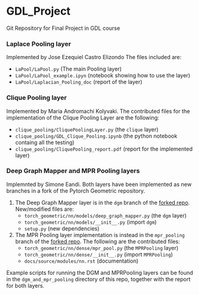 # GDL_Project
Git Repository for Final Project in GDL course

### Laplace Pooling layer
Implemented by Jose Ezequiel Castro Elizondo
The files included are:
- `LaPool/LaPool.py` (The main Pooling layer)
- `LaPool/LaPool_example.ipyn` (notebook showing how to use the layer)
- `LaPool/Laplacian_Pooling_doc` (report of the layer)

### Clique Pooling layer
Implemented by Maria Andromachi Kolyvaki.
The contributed files for the implementation of the Clique Pooling Layer are the following:
- `clique_pooling/CliquePoolingLayer.py` (the `clique` layer)
- `clique_pooling/GDL_Clique_Pooling.ipynb` (the python notebook containg all the testing)
- `clique_pooling/CliquePooling_report.pdf` (report for the implemented layer)

### Deep Graph Mapper and MPR Pooling layers
Implemnted by Simone Eandi. Both layers have been implemented as new branches in a fork of the Pytorch Geometric repository.
1. The Deep Graph Mapper layer is in the `dgm` branch of the [forked repo](https://github.com/seandi/pytorch_geometric). New/modified files are:
    - `torch_geometric/nn/models/deep_graph_mapper.py` (the `dgm` layer)
    - `torch_geometric/nn/models/__init__.py` (import `dgm`)
    - `setup.py` (new dependencies)
2. The MPR Pooling layer implementation is instead in the `mpr_pooling` branch of the [forked repo](https://github.com/seandi/pytorch_geometric).
   The following are the contributed files:
   - `torch_geometric/nn/dense/mpr_pool.py` (the `MPRPooling` layer)
   - `torch_geometric/nn/dense/__init__.py` (import `MPRPooling`)
   - `docs/source/modules/nn.rst` (documentation)

Example scripts for running the DGM and MPRPooling layers can be found in the `dgm_and_mpr_pooling` directory of this repo, together with the report for both layers.
